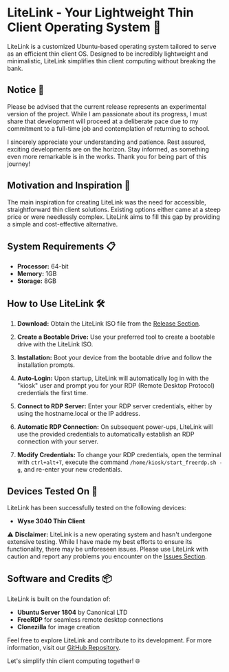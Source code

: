 # LiteLink - Your Lightweight Thin Client Operating System 🚀

LiteLink is a customized Ubuntu-based operating system tailored to serve as an efficient thin client OS. Designed to be incredibly lightweight and minimalistic, LiteLink simplifies thin client computing without breaking the bank.

## Notice 📢

Please be advised that the current release represents an experimental version of the project. While I am passionate about its progress, I must share that development will proceed at a deliberate pace due to my commitment to a full-time job and contemplation of returning to school.

I sincerely appreciate your understanding and patience. Rest assured, exciting developments are on the horizon. Stay informed, as something even more remarkable is in the works. Thank you for being part of this journey!

## Motivation and Inspiration 🌟

The main inspiration for creating LiteLink was the need for accessible, straightforward thin client solutions. Existing options either came at a steep price or were needlessly complex. LiteLink aims to fill this gap by providing a simple and cost-effective alternative.

## System Requirements 📋

- **Processor:** 64-bit
- **Memory:** 1GB
- **Storage:** 8GB

## How to Use LiteLink 🛠️

1. **Download:** Obtain the LiteLink ISO file from the [Release Section](https://github.com/ibnsultan/LiteLink-OS/releases).

2. **Create a Bootable Drive:** Use your preferred tool to create a bootable drive with the LiteLink ISO.

3. **Installation:** Boot your device from the bootable drive and follow the installation prompts.

4. **Auto-Login:** Upon startup, LiteLink will automatically log in with the "kiosk" user and prompt you for your RDP (Remote Desktop Protocol) credentials the first time.

5. **Connect to RDP Server:** Enter your RDP server credentials, either by using the hostname.local or the IP address.

6. **Automatic RDP Connection:** On subsequent power-ups, LiteLink will use the provided credentials to automatically establish an RDP connection with your server.

7. **Modify Credentials:** To change your RDP credentials, open the terminal with `ctrl+alt+T`, execute the command `/home/kiosk/start_freerdp.sh -g`, and re-enter your new credentials.

## Devices Tested On 🧪

LiteLink has been successfully tested on the following devices:

- **Wyse 3040 Thin Client**

⚠️ **Disclaimer:** LiteLink is a new operating system and hasn't undergone extensive testing. While I have made my best efforts to ensure its functionality, there may be unforeseen issues. Please use LiteLink with caution and report any problems you encounter on the [Issues Section](https://github.com/ibnsultan/LiteLink-OS/issues).


## Software and Credits 📦

LiteLink is built on the foundation of:

- **Ubuntu Server 1804** by Canonical LTD
- **FreeRDP** for seamless remote desktop connections
- **Clonezilla** for image creation

Feel free to explore LiteLink and contribute to its development. For more information, visit our [GitHub Repository]([#github-repository](https://github.com/ibnsultan/LiteLink-OS)).

Let's simplify thin client computing together! 🌐
